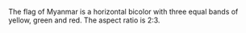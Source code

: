 The flag of Myanmar is a horizontal bicolor with three equal bands of yellow, green and red. The aspect ratio is 2:3.